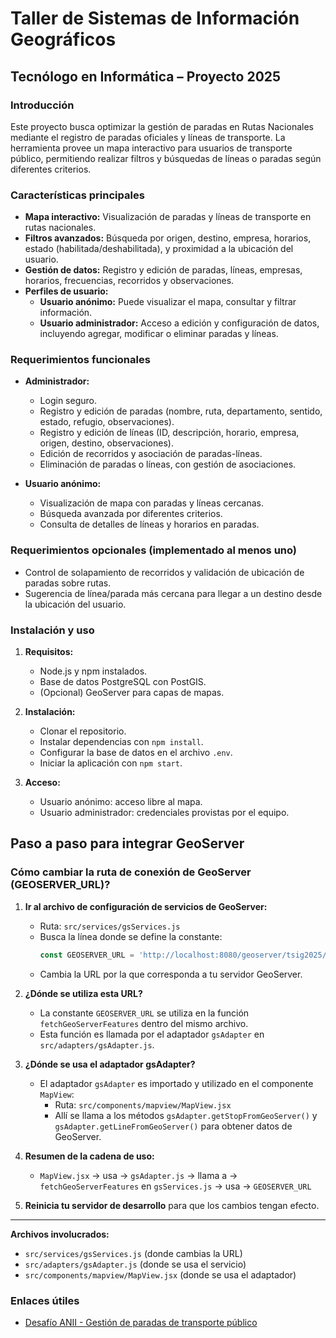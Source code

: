 
# Taller de Sistemas de Información Geográficos  
## Tecnólogo en Informática – Proyecto 2025

### Introducción

Este proyecto busca optimizar la gestión de paradas en Rutas Nacionales mediante el registro de paradas oficiales y líneas de transporte. La herramienta provee un mapa interactivo para usuarios de transporte público, permitiendo realizar filtros y búsquedas de líneas o paradas según diferentes criterios.

### Características principales

- **Mapa interactivo:** Visualización de paradas y líneas de transporte en rutas nacionales.
- **Filtros avanzados:** Búsqueda por origen, destino, empresa, horarios, estado (habilitada/deshabilitada), y proximidad a la ubicación del usuario.
- **Gestión de datos:** Registro y edición de paradas, líneas, empresas, horarios, frecuencias, recorridos y observaciones.
- **Perfiles de usuario:**  
  - **Usuario anónimo:** Puede visualizar el mapa, consultar y filtrar información.  
  - **Usuario administrador:** Acceso a edición y configuración de datos, incluyendo agregar, modificar o eliminar paradas y líneas.

### Requerimientos funcionales

- **Administrador:**  
  - Login seguro.  
  - Registro y edición de paradas (nombre, ruta, departamento, sentido, estado, refugio, observaciones).  
  - Registro y edición de líneas (ID, descripción, horario, empresa, origen, destino, observaciones).  
  - Edición de recorridos y asociación de paradas-líneas.  
  - Eliminación de paradas o líneas, con gestión de asociaciones.

- **Usuario anónimo:**  
  - Visualización de mapa con paradas y líneas cercanas.  
  - Búsqueda avanzada por diferentes criterios.  
  - Consulta de detalles de líneas y horarios en paradas.

### Requerimientos opcionales (implementado al menos uno)

- Control de solapamiento de recorridos y validación de ubicación de paradas sobre rutas.
- Sugerencia de línea/parada más cercana para llegar a un destino desde la ubicación del usuario.

### Instalación y uso

1. **Requisitos:**  
   - Node.js y npm instalados.
   - Base de datos PostgreSQL con PostGIS.
   - (Opcional) GeoServer para capas de mapas.

2. **Instalación:**  
   - Clonar el repositorio.  
   - Instalar dependencias con `npm install`.  
   - Configurar la base de datos en el archivo `.env`.  
   - Iniciar la aplicación con `npm start`.

3. **Acceso:**  
   - Usuario anónimo: acceso libre al mapa.  
   - Usuario administrador: credenciales provistas por el equipo.
  


## Paso a paso para integrar GeoServer

### Cómo cambiar la ruta de conexión de GeoServer (GEOSERVER_URL)?

1. **Ir al archivo de configuración de servicios de GeoServer:**
   - Ruta: `src/services/gsServices.js`
   - Busca la línea donde se define la constante:
     ```js
     const GEOSERVER_URL = 'http://localhost:8080/geoserver/tsig2025/wms';
     ```
   - Cambia la URL por la que corresponda a tu servidor GeoServer.

2. **¿Dónde se utiliza esta URL?**
   - La constante `GEOSERVER_URL` se utiliza en la función `fetchGeoServerFeatures` dentro del mismo archivo.
   - Esta función es llamada por el adaptador `gsAdapter` en `src/adapters/gsAdapter.js`.

3. **¿Dónde se usa el adaptador gsAdapter?**
   - El adaptador `gsAdapter` es importado y utilizado en el componente `MapView`:
     - Ruta: `src/components/mapview/MapView.jsx`
     - Allí se llama a los métodos `gsAdapter.getStopFromGeoServer()` y `gsAdapter.getLineFromGeoServer()` para obtener datos de GeoServer.

4. **Resumen de la cadena de uso:**
   - `MapView.jsx` → usa → `gsAdapter.js` → llama a → `fetchGeoServerFeatures` en `gsServices.js` → usa → `GEOSERVER_URL`

5. **Reinicia tu servidor de desarrollo** para que los cambios tengan efecto.

---

**Archivos involucrados:**
- `src/services/gsServices.js` (donde cambias la URL)
- `src/adapters/gsAdapter.js` (donde se usa el servicio)
- `src/components/mapview/MapView.jsx` (donde se usa el adaptador)


### Enlaces útiles

- [Desafío ANII - Gestión de paradas de transporte público](https://anii.org.uy/apoyos/innovacion/407/desafio-gestion-de-paradas-de-transporte-publico-en-rutas-nacionales/)




